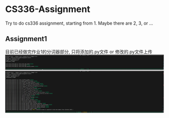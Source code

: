 # CS336-Assignment
Try to do cs336 assignment, starting from 1. Maybe there are 2, 3, or ...

## Assignment1
目前已经做完作业1的分词器部分, 只将添加的.py文件 or 修改的.py文件上传
![alt text](image.png)
![alt text](image-1.png)